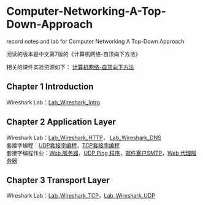 # Computer-Networking-A-Top-Down-Approach
record notes and lab for Computer Networking A Top-Down Approach

阅读的版本是中文第7版的《计算机网络-自顶向下方法》  

相关的课件实验资源如下：
[计算机网络-自顶向下方法](https://gaia.cs.umass.edu/kurose_ross/index.php)  

## Chapter 1 Introduction  
Wireshark Lab：[Lab_Wireshark_Intro](https://github.com/YangLi0306/Computer-Networking-A-Top-Down-Approach/blob/main/Chapter_1_Introduction/lab_Wireshark_Intro.md)

## Chapter 2 Application Layer  
Wireshark Lab：[Lab_Wireshark_HTTP](https://github.com/YangLi0306/Computer-Networking-A-Top-Down-Approach/blob/main/Chapter_2_Application%20Layer/lab_Wireshark_http.md)， [Lab_Wireshark_DNS](https://github.com/YangLi0306/Computer-Networking-A-Top-Down-Approach/blob/main/Chapter_2_Application%20Layer/lab_Wireshark_dns.md)  
套接字编程：[UDP套接字编程](https://github.com/YangLi0306/Computer-Networking-A-Top-Down-Approach/blob/main/Chapter_2_Application%20Layer/UDP%E5%A5%97%E6%8E%A5%E5%AD%97%E7%BC%96%E7%A8%8B.md)，[TCP套接字编程](https://github.com/YangLi0306/Computer-Networking-A-Top-Down-Approach/blob/main/Chapter_2_Application%20Layer/TCP%E5%A5%97%E6%8E%A5%E5%AD%97%E7%BC%96%E7%A8%8B.md)  
套接字编程作业：[Web 服务器](https://github.com/YangLi0306/Computer-Networking-A-Top-Down-Approach/tree/main/Chapter_2_Application%20Layer/Web%E6%9C%8D%E5%8A%A1%E5%99%A8)，[UDP Ping 程序](https://github.com/YangLi0306/Computer-Networking-A-Top-Down-Approach/tree/main/Chapter_2_Application%20Layer/UDP%20Ping%E7%A8%8B%E5%BA%8F)，[邮件客户SMTP](https://github.com/YangLi0306/Computer-Networking-A-Top-Down-Approach/tree/main/Chapter_2_Application%20Layer/%E9%82%AE%E4%BB%B6%E5%AE%A2%E6%88%B7SMTP)，[Web 代理服务器](https://github.com/YangLi0306/Computer-Networking-A-Top-Down-Approach/blob/main/Chapter_2_Application%20Layer/Web%20%E4%BB%A3%E7%90%86%E6%9C%8D%E5%8A%A1%E5%99%A8/README.md)

## Chapter 3 Transport Layer
Wireshark Lab：[Lab_Wireshark_TCP](https://github.com/YangLi0306/Computer-Networking-A-Top-Down-Approach/blob/main/Chapter_3_Transport%20Layer/lab_Wireshark_tcp.md)，[Lab_Wireshark_UDP](https://github.com/YangLi0306/Computer-Networking-A-Top-Down-Approach/blob/main/Chapter_3_Transport%20Layer/lab_Wireshark_udp.md)
